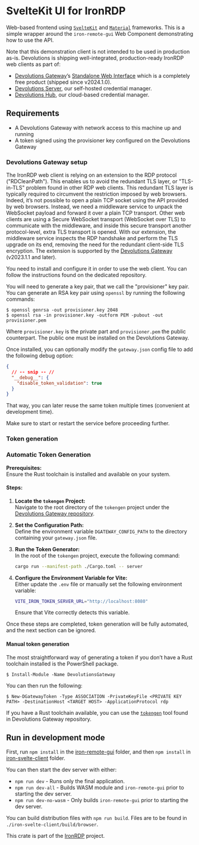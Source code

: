 # SvelteKit UI for IronRDP

Web-based frontend using [`SvelteKit`](https://kit.svelte.dev/) and [`Material`](https://material.io) frameworks.
This is a simple wrapper around the `iron-remote-gui` Web Component demonstrating how to use the API.

Note that this demonstration client is not intended to be used in production as-is.
Devolutions is shipping well-integrated, production-ready IronRDP web clients as part of:

- [Devolutions Gateway](https://github.com/Devolutions/devolutions-gateway/)’s [Standalone Web Interface](https://github.com/Devolutions/devolutions-gateway/tree/master/webapp) which is a completely free product (shipped since v2024.1.0).
- [Devolutions Server](https://devolutions.net/server/), our self-hosted credential manager.
- [Devolutions Hub](https://devolutions.net/password-hub/), our cloud-based credential manager.

## Requirements

- A Devolutions Gateway with network access to this machine up and running
- A token signed using the provisioner key configured on the Devolutions Gateway

### Devolutions Gateway setup

The IronRDP web client is relying on an extension to the RDP protocol ("RDCleanPath").
This enables us to avoid the redundant TLS layer, or "TLS-in-TLS" problem found in other RDP web clients.
This redundant TLS layer is typically required to circumvent the restriction imposed by web browsers.
Indeed, it’s not possible to open a plain TCP socket using the API provided by web browsers.
Instead, we need a middleware service to unpack the WebSocket payload and forward it over a plain TCP transport.
Other web clients are using a Secure WebSocket transport (WebSocket over TLS) to communicate with the middleware,
and inside this secure transport another protocol-level, extra TLS transport is opened.
With our extension, the middleware service inspects the RDP handshake and perform the TLS upgrade on its end, removing the need for the redundant client-side TLS encryption.
The extension is supported by the [Devolutions Gateway](https://github.com/Devolutions/devolutions-gateway/) (v2023.1.1 and later).

You need to install and configure it in order to use the web client.
You can follow the instructions found on the dedicated repository.

You will need to generate a key pair, that we call the "provisioner" key pair.
You can generate an RSA key pair using `openssl` by running the following commands:

```shell
$ openssl genrsa -out provisioner.key 2048
$ openssl rsa -in provisioner.key -outform PEM -pubout -out provisioner.pem
```

Where `provisioner.key` is the private part and `provisioner.pem` the public counterpart.
The public one must be installed on the Devolutions Gateway.

Once installed, you can optionally modify the `gateway.json` config file to add the following debug option:

```json
{
  // -- snip -- //
  "__debug__": {
    "disable_token_validation": true
  }
}
```

That way, you can later reuse the same token multiple times (convenient at development time).

Make sure to start or restart the service before proceeding further.

### Token generation

### Automatic Token Generation

**Prerequisites:**  
Ensure the Rust toolchain is installed and available on your system.

#### Steps:

1. **Locate the `tokengen` Project:**  
   Navigate to the root directory of the `tokengen` project under the [Devolutions Gateway repository](https://github.com/Devolutions/devolutions-gateway/tree/master/tools/tokengen).

2. **Set the Configuration Path:**  
   Define the environment variable `DGATEWAY_CONFIG_PATH` to the directory containing your `gateway.json` file.

3. **Run the Token Generator:**  
   In the root of the `tokengen` project, execute the following command:

   ```sh
   cargo run --manifest-path ./Cargo.toml -- server
   ```

4. **Configure the Environment Variable for Vite:**  
   Either update the `.env` file or manually set the following environment variable:

   ```sh
   VITE_IRON_TOKEN_SERVER_URL="http://localhost:8080"
   ```

   Ensure that Vite correctly detects this variable.

Once these steps are completed, token generation will be fully automated, and the next section can be ignored.

#### Manual token generation

The most straightforward way of generating a token if you don’t have a Rust toolchain installed is
the PowerShell package.

```pwsh
$ Install-Module -Name DevolutionsGateway
```

You can then run the following:

```pwsh
$ New-DGatewayToken -Type ASSOCIATION -PrivateKeyFile <PRIVATE KEY PATH> -DestinationHost <TARGET HOST> -ApplicationProtocol rdp
```

If you have a Rust toolchain available, you can use the [`tokengen`][tokengen] tool found in Devolutions Gateway repository.

[tokengen]: https://github.com/Devolutions/devolutions-gateway/tree/master/tools/tokengen

## Run in development mode

First, run `npm install` in the [iron-remote-gui](../iron-remote-gui/) folder, and then `npm install` in [iron-svelte-client](./) folder.

You can then start the dev server with either:

- `npm run dev` - Runs only the final application.
- `npm run dev-all` - Builds WASM module and `iron-remote-gui` prior to starting the dev server.
- `npm run dev-no-wasm` - Only builds `iron-remote-gui` prior to starting the dev server.

You can build distribution files with `npm run build`.
Files are to be found in `./iron-svelte-client/build/browser`.

This crate is part of the [IronRDP] project.

[IronRDP]: https://github.com/Devolutions/IronRDP
